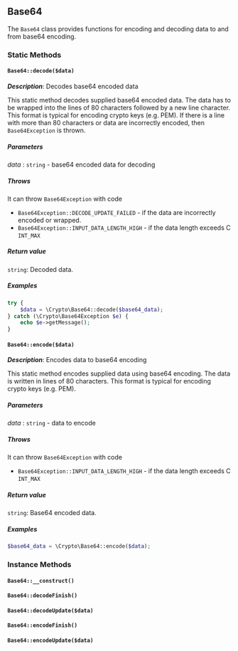## Base64

The `Base64` class provides functions for encoding and decoding data
to and from base64 encoding.

### Static Methods

#### `Base64::decode($data)`

_**Description**_: Decodes base64 encoded data

This static method decodes supplied base64 encoded data. The data has
to be wrapped into the lines of 80 characters followed by a new line
character. This format is typical for encoding crypto keys (e.g. PEM).
If there is a line with more than 80 characters or data are incorrectly
encoded, then `Base64Exception` is thrown.

##### *Parameters*

*data* : `string` - base64 encoded data for decoding

##### *Throws*

It can throw `Base64Exception` with code

- `Base64Exception::DECODE_UPDATE_FAILED` - if the data are incorrectly
encoded or wrapped.
- `Base64Exception::INPUT_DATA_LENGTH_HIGH` - if the data length exceeds
C `INT_MAX`

##### *Return value*

`string`: Decoded data.

##### *Examples*

```php
try {
    $data = \Crypto\Base64::decode($base64_data);
} catch (\Crypto\Base64Exception $e) {
    echo $e->getMessage();
}
```

#### `Base64::encode($data)`

_**Description**_: Encodes data to base64 encoding

This static method encodes supplied data using base64 encoding. The data
is written in lines of 80 characters. This format is typical for encoding
crypto keys (e.g. PEM).

##### *Parameters*

*data* : `string` - data to encode

##### *Throws*

It can throw `Base64Exception` with code

- `Base64Exception::INPUT_DATA_LENGTH_HIGH` - if the data length exceeds
C `INT_MAX`

##### *Return value*

`string`: Base64 encoded data.

##### *Examples*

```php
$base64_data = \Crypto\Base64::encode($data);
```

### Instance Methods

#### `Base64::__construct()`

#### `Base64::decodeFinish()`

#### `Base64::decodeUpdate($data)`

#### `Base64::encodeFinish()`

#### `Base64::encodeUpdate($data)`

